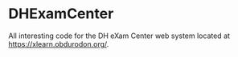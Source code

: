 DHExamCenter
============

All interesting code for the DH eXam Center web system located at https://xlearn.obdurodon.org/.
